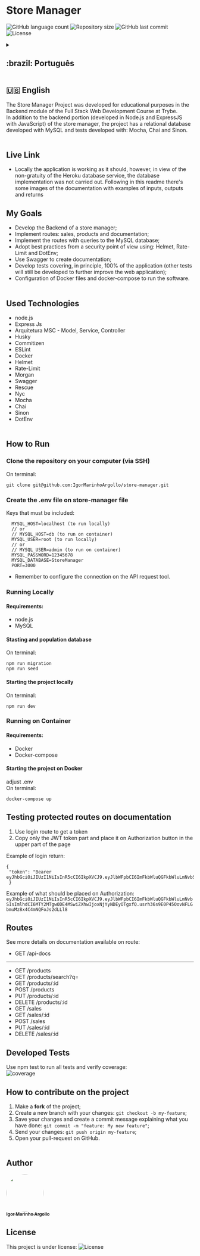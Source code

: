 # Store Manager

<p>
  <img alt="GitHub language count" src="https://img.shields.io/github/languages/count/IgorMarinhoArgollo/store-manager?color=%2304D361">

  <img alt="Repository size" src="https://img.shields.io/github/repo-size/IgorMarinhoArgollo/store-manager">
  
  <img alt="GitHub last commit" src="https://img.shields.io/github/last-commit/IgorMarinhoArgollo/store-manager">
    
  <img alt="License" src="https://img.shields.io/badge/license-MIT-brightgreen">
   
<details>
  <summary><h2>:brazil: Português</h2></summary>
  O Store Manager Project foi desenvolvido com fins educacionais no módulo de Backend do Curso de Desenvolvimento Web Full Stack na Trybe. <br> Além da parcela do backend (desenvolvida em Node.js e ExpressJS com JavaScript) do gerenciador de loja, o projeto conta com um bando de dados relacionais desenvolvido com o MySQL e os testes utilizando: Mocha, Chai e Sinon.<br><br>
  
  ## Live Link
  * Localmente a aplicação está funcionando como deveria, entretanto, tendo em vista a não gratuidade do serviço de banco de dados do Heroku, a implementação do banco não foi realizada. Posteriormente existem imagens da documentação desse projeto, com todos os seus exemplos de inputs, outputs e retornos.
  
  ## Objetivos
  * Elaborar o Backend de um gerenciador de loja;
  * Implementar uma rota de Vendas, uma de produtos e outra com a documentação;
  * Implementar as rotas com consultas ao banco de dados elaborado com MySQL;
  * Adotar boas práticas do ponto de vista de segurança usando: Helmet, Rate-Limit e DotEnv;
  * Utilizar o Swagger para criar a documentação;
  * Elaborar testes cobrindo, a princípio, 100% da aplicação (outros testes ainda serão desenvolvidos para melhorar ainda mais a aplicação web);
  * Configuração de arquivos Docker para rodar o software.<br><br>
  
  ## Tecnologias usadas
  * node.js
  * Express Js
  * Arquitetura MSC - Model, Service, Controller
  * Husky
  * Commitizen
  * ESLint
  * Docker
  * Helmet
  * Rate-Limit
  * Morgan
  * Swagger
  * Rescue
  * Nyc
  * Mocha
  * Chai
  * Sinon
  * DotEnv<br><br>

      
  ## Como Rodar
      
  ### Clonar no seu computador (via SSH)
  No terminal:
  
    git clone git@github.com:IgorMarinhoArgollo/store-manager.git
    
  ### Crie o arquivo .env na pasta store-manager
  Chaves que devem ser inseridas:
  ```
    MYSQL_HOST=localhost (para rodar localmente)
    // or
    // MYSQL_HOST=db (para rodar no container)
    MYSQL_USER=root (para rodar localmente)
    // or
    // MYSQL_USER=admin (para rodar no container)
    MYSQL_PASSWORD=12345678
    MYSQL_DATABASE=StoreManager
    PORT=3000
  ``` 
   * Lembrar de configurar conexão na ferramenta que faz as requisições da API

  ### Rodar Localmente
  #### Requisitos:
   * node.js
   * MySQL
  
  #### Iniciando criando e populando o banco
  No terminal:
  
    npm run migration
    npm run seed
  
  
  #### Iniciando o projeto localmente
  No terminal:
  
    npm run dev
          
      
  ### Rodar no Container
  #### Requisitos:
   * Docker
   * Docker-compose
  
  #### Iniciando o projeto no container
  ajustar .env<br>
  no terminal:
  
    docker-compose up

  ## Testar rotas protegidas na documentação
   1. Utilizar a rota login para obter o token
   2. Copiar apenas a parte do JWT token e aplicar no botão Authorization na parte superior da documentação<br>
   
   Exemplo do retorno do login:
   
    {
    "token": "Bearer eyJhbGciOiJIUzI1NiIsInR5cCI6IkpXVCJ9.eyJlbWFpbCI6ImFkbWluQGFkbWluLmNvbSIsImlhdCI6MTY2MTgwODE4MSwiZXhwIjoxNjYyNDEyOTgxfQ.usrh36s9E0P45OovNFLGbmuMz8x4C4mNQFoJs2dLLl8"
    }

   Exemplo de inserção no Authorization:
   ```eyJhbGciOiJIUzI1NiIsInR5cCI6IkpXVCJ9.eyJlbWFpbCI6ImFkbWluQGFkbWluLmNvbSIsImlhdCI6MTY2MTgwODE4MSwiZXhwIjoxNjYyNDEyOTgxfQ.usrh36s9E0P45OovNFLGbmuMz8x4C4mNQFoJs2dLLl8```
   
  ## Rotas
  Vide detalhes na documentação disponível na rota: 
  
  * GET /api-docs
  ------------------------
  * GET /products
  * GET /products/search?q=
  * GET /products/:id
  * POST /products
  * PUT /products/:id
  * DELETE /products/:id
  * GET /sales
  * GET /sales/:id
  * POST /sales
  * PUT /sales/:id
  * DELETE /sales/:id
  

  ## Testes Desenvolvidos
  Use npm test para rodar todos os testes e verificar cobertura:<br>

  ![coverage](./images/coverage.png)

  ## Como contribuir no projeto
  1. Faça um **fork** do projeto;
  2. Crie uma nova branch com as suas alterações: `git checkout -b my-feature`;
  3. Salve as alterações e crie uma mensagem de commit contando o que você fez: `git commit -m "feature: My new feature"`;
  4. Envie as suas alterações: `git push origin my-feature`;
  5. Abra o seu pull-request na página do GitHub.<br><br>

  ##  Autor
<a href="https://www.linkedin.com/in/igormarinhoargollo/">
 <img style="border-radius:300px;" src="https://avatars.githubusercontent.com/u/85767736?s=96&v=4" width="100px;" alt=""/>
 <br />
 <sub><b>Igor Marinho Argollo</b></sub></a> <a href="https://www.linkedin.com/in/igormarinhoargollo/"></a>
 <br><br>

  ## Licença
  Esse projeto está sob a licença:
  <img alt="License" src="https://img.shields.io/badge/license-MIT-brightgreen"><br><br>
</details>
  
  ##  
  ## :us: English
  The Store Manager Project was developed for educational purposes in the Backend module of the Full Stack Web Development Course at Trybe. <br> In addition to the backend portion (developed in Node.js and ExpressJS with JavaScript) of the store manager, the project has a relational database developed with MySQL and tests developed with: Mocha, Chai and Sinon.<br><br>

## Live Link  
  * Locally the application is working as it should, however, in view of the non-gratuity of the Heroku database service, the database implementation was not carried out. Following in this readme there's some images of the documentation with examples of inputs, outputs and returns

## My Goals
* Develop the Backend of a store manager;
* Implement routes: sales, products and documentation;
* Implement the routes with queries to the MySQL database;
* Adopt best practices from a security point of view using: Helmet, Rate-Limit and DotEnv;
* Use Swagger to create documentation;
* Develop tests covering, in principle, 100% of the application (other tests will still be developed to further improve the web application);
* Configuration of Docker files and docker-compose to run the software.<br><br>

## Used Technologies
* node.js
* Express Js
* Arquitetura MSC - Model, Service, Controller
* Husky
* Commitizen
* ESLint
* Docker
* Helmet
* Rate-Limit
* Morgan
* Swagger
* Rescue
* Nyc
* Mocha
* Chai
* Sinon
* DotEnv<br><br>

    
## How to Run
      
  ### Clone the repository on your computer (via SSH)
  On terminal:
  
    git clone git@github.com:IgorMarinhoArgollo/store-manager.git
    
  ### Create the .env file on store-manager file
  Keys that must be included:
  ```
    MYSQL_HOST=localhost (to run locally)
    // or
    // MYSQL_HOST=db (to run on container)
    MYSQL_USER=root (to run locally)
    // or
    // MYSQL_USER=admin (to run on container)
    MYSQL_PASSWORD=12345678
    MYSQL_DATABASE=StoreManager
    PORT=3000
  ``` 
  * Remember to configure the connection on the API request tool.

  ### Running Locally
  #### Requirements:
   * node.js
   * MySQL
  
  #### Stasting and population database
  On terminal:
  
    npm run migration
    npm run seed
  
  #### Starting the project locally
  On terminal:
  
    npm run dev
      
      
  ### Running on Container
  #### Requirements:
   * Docker
   * Docker-compose
  
  #### Starting the project on Docker
  adjust .env<br>
  On terminal:
  
    docker-compose up

  ## Testing protected routes on documentation
   1. Use login route to get a token
   2. Copy only the JWT token part and place it on Authorization button in the upper part of the page<br>
   
   Example of login return:
   ```
   {
    "token": "Bearer  eyJhbGciOiJIUzI1NiIsInR5cCI6IkpXVCJ9.eyJlbWFpbCI6ImFkbWluQGFkbWluLmNvbSIsImlhdCI6MTY2MTgwODE4MSwiZXhwIjoxNjYyNDEyOTgxfQ.usrh36s9E0P45OovNFLGbmuMz8x4C4mNQFoJs2dLLl8"
    }
   ```
   
   Example of what should be placed on Authorization:
   ```eyJhbGciOiJIUzI1NiIsInR5cCI6IkpXVCJ9.eyJlbWFpbCI6ImFkbWluQGFkbWluLmNvbSIsImlhdCI6MTY2MTgwODE4MSwiZXhwIjoxNjYyNDEyOTgxfQ.usrh36s9E0P45OovNFLGbmuMz8x4C4mNQFoJs2dLLl8```


## Routes
  See more details on documentation available on route: 
  
  * GET /api-docs
  ------------------------
  * GET /products
  * GET /products/search?q=
  * GET /products/:id
  * POST /products
  * PUT /products/:id
  * DELETE /products/:id
  * GET /sales
  * GET /sales/:id
  * POST /sales
  * PUT /sales/:id
  * DELETE /sales/:id
  

## Developed Tests
  Use npm test to run all tests and verify coverage:<br>
  ![coverage](./images/coverage.png)

## How to contribute on the project
  1. Make a **fork** of the project;
  2. Create a new branch with your changes: `git checkout -b my-feature`;
  3. Save your changes and create a commit message explaining what you have done: `git commit -m "feature: My new feature"`;
  4. Send your changes: `git push origin my-feature`;
  5. Open your pull-request on GitHub.<br><br>

##  Author
<a href="https://www.linkedin.com/in/igormarinhoargollo/">
 <img style="border-radius:300px;" src="https://avatars.githubusercontent.com/u/85767736?s=96&v=4" width="100px;" alt=""/>
 <br />
 <sub><b>Igor Marinho Argollo</b></sub></a> <a href="https://www.linkedin.com/in/igormarinhoargollo/"></a>
 <br />
  
## License
  This project is under license:
  <img alt="License" src="https://img.shields.io/badge/license-MIT-brightgreen"><br><br>
